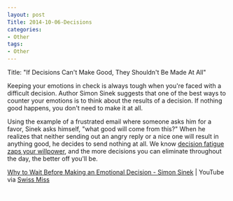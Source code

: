 ```yaml
---
layout: post
Title: 2014-10-06-Decisions
categories:
- Other
tags:
- Other
---
```

Title: "If Decisions Can't Make Good, They Shouldn't Be Made At All"

Keeping your emotions in check is always tough when you're faced with a difficult decision. Author Simon Sinek suggests that one of the best ways to counter your emotions is to think about the results of a decision. If nothing good happens, you don't need to make it at all.

Using the example of a frustrated email where someone asks him for a favor, Sinek asks himself, &quot;what good will come from this?&quot; When he realizes that neither sending out an angry reply or a nice one will result in anything good, he decides to send nothing at all. We know [decision fatigue zaps your willpower][0], and the more decisions you can eliminate throughout the day, the better off you'll be.

[Why to Wait Before Making an Emotional Decision - Simon Sinek][1] | YouTube via [Swiss Miss][2]

![image/gif][3]



[0]: http://lifehacker.com/5832539/how-decision-fatigue-zaps-your-willpower-and-what-you-can-do-about-it
[1]: http://www.youtube.com/watch?v=tIIJIqLmptg
[2]: http://www.swiss-miss.com/2013/06/decisions.html
[3]: resources/325472601571f31e1bf00674c368d335.gif